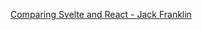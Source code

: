 [Comparing Svelte and React - Jack Franklin](https://www.jackfranklin.co.uk/blog/comparing-svelte-and-react-javascript/)

